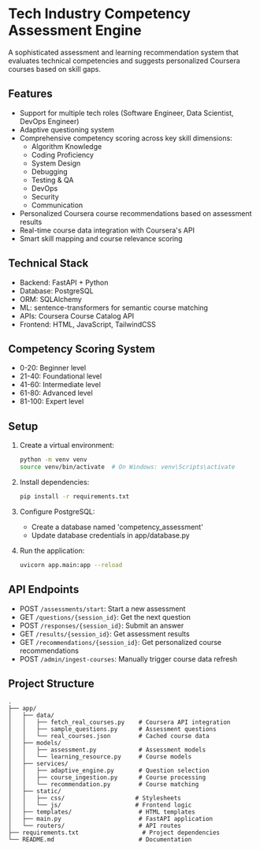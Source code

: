 # Tech Industry Competency Assessment Engine

A sophisticated assessment and learning recommendation system that evaluates technical competencies and suggests personalized Coursera courses based on skill gaps.

## Features

- Support for multiple tech roles (Software Engineer, Data Scientist, DevOps Engineer)
- Adaptive questioning system
- Comprehensive competency scoring across key skill dimensions:
  - Algorithm Knowledge
  - Coding Proficiency
  - System Design
  - Debugging
  - Testing & QA
  - DevOps
  - Security
  - Communication
- Personalized Coursera course recommendations based on assessment results
- Real-time course data integration with Coursera's API
- Smart skill mapping and course relevance scoring

## Technical Stack

- Backend: FastAPI + Python
- Database: PostgreSQL
- ORM: SQLAlchemy
- ML: sentence-transformers for semantic course matching
- APIs: Coursera Course Catalog API
- Frontend: HTML, JavaScript, TailwindCSS

## Competency Scoring System

- 0-20: Beginner level
- 21-40: Foundational level
- 41-60: Intermediate level
- 61-80: Advanced level
- 81-100: Expert level

## Setup

1. Create a virtual environment:
   ```bash
   python -m venv venv
   source venv/bin/activate  # On Windows: venv\Scripts\activate
   ```

2. Install dependencies:
   ```bash
   pip install -r requirements.txt
   ```

3. Configure PostgreSQL:
   - Create a database named 'competency_assessment'
   - Update database credentials in app/database.py

4. Run the application:
   ```bash
   uvicorn app.main:app --reload
   ```

## API Endpoints

- POST `/assessments/start`: Start a new assessment
- GET `/questions/{session_id}`: Get the next question
- POST `/responses/{session_id}`: Submit an answer
- GET `/results/{session_id}`: Get assessment results
- GET `/recommendations/{session_id}`: Get personalized course recommendations
- POST `/admin/ingest-courses`: Manually trigger course data refresh

## Project Structure

```
.
├── app/
│   ├── data/
│   │   ├── fetch_real_courses.py    # Coursera API integration
│   │   ├── sample_questions.py      # Assessment questions
│   │   └── real_courses.json        # Cached course data
│   ├── models/
│   │   ├── assessment.py            # Assessment models
│   │   └── learning_resource.py     # Course models
│   ├── services/
│   │   ├── adaptive_engine.py       # Question selection
│   │   ├── course_ingestion.py      # Course processing
│   │   └── recommendation.py        # Course matching
│   ├── static/
│   │   ├── css/                    # Stylesheets
│   │   └── js/                     # Frontend logic
│   ├── templates/                   # HTML templates
│   ├── main.py                      # FastAPI application
│   └── routers/                     # API routes
├── requirements.txt                  # Project dependencies
└── README.md                        # Documentation
```
